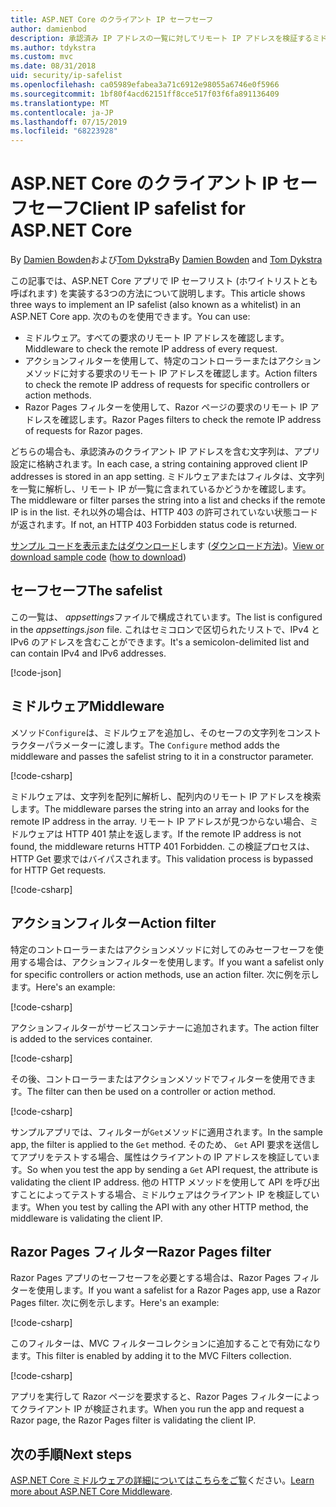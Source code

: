 ```yaml
---
title: ASP.NET Core のクライアント IP セーフセーフ
author: damienbod
description: 承認済み IP アドレスの一覧に対してリモート IP アドレスを検証するミドルウェアまたはアクションフィルターを作成する方法について説明します。
ms.author: tdykstra
ms.custom: mvc
ms.date: 08/31/2018
uid: security/ip-safelist
ms.openlocfilehash: ca05989efabea3a71c6912e98055a6746e0f5966
ms.sourcegitcommit: 1bf80f4acd62151ff8cce517f03f6fa891136409
ms.translationtype: MT
ms.contentlocale: ja-JP
ms.lasthandoff: 07/15/2019
ms.locfileid: "68223928"
---
```

# <a name="client-ip-safelist-for-aspnet-core"></a><span data-ttu-id="b6693-103">ASP.NET Core のクライアント IP セーフセーフ</span><span class="sxs-lookup"><span data-stu-id="b6693-103">Client IP safelist for ASP.NET Core</span></span>

<span data-ttu-id="b6693-104">By [Damien Bowden](https://twitter.com/damien_bod)および[Tom Dykstra](https://github.com/tdykstra)</span><span class="sxs-lookup"><span data-stu-id="b6693-104">By [Damien Bowden](https://twitter.com/damien_bod) and [Tom Dykstra](https://github.com/tdykstra)</span></span>
 
<span data-ttu-id="b6693-105">この記事では、ASP.NET Core アプリで IP セーフリスト (ホワイトリストとも呼ばれます) を実装する3つの方法について説明します。</span><span class="sxs-lookup"><span data-stu-id="b6693-105">This article shows three ways to implement an IP safelist (also known as a whitelist) in an ASP.NET Core app.</span></span> <span data-ttu-id="b6693-106">次のものを使用できます。</span><span class="sxs-lookup"><span data-stu-id="b6693-106">You can use:</span></span>

* <span data-ttu-id="b6693-107">ミドルウェア。すべての要求のリモート IP アドレスを確認します。</span><span class="sxs-lookup"><span data-stu-id="b6693-107">Middleware to check the remote IP address of every request.</span></span>
* <span data-ttu-id="b6693-108">アクションフィルターを使用して、特定のコントローラーまたはアクションメソッドに対する要求のリモート IP アドレスを確認します。</span><span class="sxs-lookup"><span data-stu-id="b6693-108">Action filters to check the remote IP address of requests for specific controllers or action methods.</span></span>
* <span data-ttu-id="b6693-109">Razor Pages フィルターを使用して、Razor ページの要求のリモート IP アドレスを確認します。</span><span class="sxs-lookup"><span data-stu-id="b6693-109">Razor Pages filters to check the remote IP address of requests for Razor pages.</span></span>

<span data-ttu-id="b6693-110">どちらの場合も、承認済みのクライアント IP アドレスを含む文字列は、アプリ設定に格納されます。</span><span class="sxs-lookup"><span data-stu-id="b6693-110">In each case, a string containing approved client IP addresses is stored in an app setting.</span></span> <span data-ttu-id="b6693-111">ミドルウェアまたはフィルタは、文字列を一覧に解析し、リモート IP が一覧に含まれているかどうかを確認します。</span><span class="sxs-lookup"><span data-stu-id="b6693-111">The middleware or filter parses the string into a list and checks if the remote IP is in the list.</span></span> <span data-ttu-id="b6693-112">それ以外の場合は、HTTP 403 の許可されていない状態コードが返されます。</span><span class="sxs-lookup"><span data-stu-id="b6693-112">If not, an HTTP 403 Forbidden status code is returned.</span></span>

<span data-ttu-id="b6693-113">[サンプル コードを表示またはダウンロード](https://github.com/aspnet/AspNetCore.Docs/tree/master/aspnetcore/security/ip-safelist/samples/2.x/ClientIpAspNetCore)します ([ダウンロード方法](xref:index#how-to-download-a-sample))。</span><span class="sxs-lookup"><span data-stu-id="b6693-113">[View or download sample code](https://github.com/aspnet/AspNetCore.Docs/tree/master/aspnetcore/security/ip-safelist/samples/2.x/ClientIpAspNetCore) ([how to download](xref:index#how-to-download-a-sample))</span></span>

## <a name="the-safelist"></a><span data-ttu-id="b6693-114">セーフセーフ</span><span class="sxs-lookup"><span data-stu-id="b6693-114">The safelist</span></span>

<span data-ttu-id="b6693-115">この一覧は、 *appsettings*ファイルで構成されています。</span><span class="sxs-lookup"><span data-stu-id="b6693-115">The list is configured in the *appsettings.json* file.</span></span> <span data-ttu-id="b6693-116">これはセミコロンで区切られたリストで、IPv4 と IPv6 のアドレスを含むことができます。</span><span class="sxs-lookup"><span data-stu-id="b6693-116">It's a semicolon-delimited list and can contain IPv4 and IPv6 addresses.</span></span>

[!code-json[](ip-safelist/samples/2.x/ClientIpAspNetCore/appsettings.json?highlight=2)]

## <a name="middleware"></a><span data-ttu-id="b6693-117">ミドルウェア</span><span class="sxs-lookup"><span data-stu-id="b6693-117">Middleware</span></span>

<span data-ttu-id="b6693-118">メソッド`Configure`は、ミドルウェアを追加し、そのセーフの文字列をコンストラクターパラメーターに渡します。</span><span class="sxs-lookup"><span data-stu-id="b6693-118">The `Configure` method adds the middleware and passes the safelist string to it in a constructor parameter.</span></span>

[!code-csharp[](ip-safelist/samples/2.x/ClientIpAspNetCore/Startup.cs?name=snippet_Configure&highlight=10)]

<span data-ttu-id="b6693-119">ミドルウェアは、文字列を配列に解析し、配列内のリモート IP アドレスを検索します。</span><span class="sxs-lookup"><span data-stu-id="b6693-119">The middleware parses the string into an array and looks for the remote IP address in the array.</span></span> <span data-ttu-id="b6693-120">リモート IP アドレスが見つからない場合、ミドルウェアは HTTP 401 禁止を返します。</span><span class="sxs-lookup"><span data-stu-id="b6693-120">If the remote IP address is not found, the middleware returns HTTP 401 Forbidden.</span></span> <span data-ttu-id="b6693-121">この検証プロセスは、HTTP Get 要求ではバイパスされます。</span><span class="sxs-lookup"><span data-stu-id="b6693-121">This validation process is bypassed for HTTP Get requests.</span></span>

[!code-csharp[](ip-safelist/samples/2.x/ClientIpAspNetCore/AdminSafeListMiddleware.cs?name=snippet_ClassOnly)]

## <a name="action-filter"></a><span data-ttu-id="b6693-122">アクションフィルター</span><span class="sxs-lookup"><span data-stu-id="b6693-122">Action filter</span></span>

<span data-ttu-id="b6693-123">特定のコントローラーまたはアクションメソッドに対してのみセーフセーフを使用する場合は、アクションフィルターを使用します。</span><span class="sxs-lookup"><span data-stu-id="b6693-123">If you want a safelist only for specific controllers or action methods, use an action filter.</span></span> <span data-ttu-id="b6693-124">次に例を示します。</span><span class="sxs-lookup"><span data-stu-id="b6693-124">Here's an example:</span></span> 

[!code-csharp[](ip-safelist/samples/2.x/ClientIpAspNetCore/Filters/ClientIdCheckFilter.cs)]

<span data-ttu-id="b6693-125">アクションフィルターがサービスコンテナーに追加されます。</span><span class="sxs-lookup"><span data-stu-id="b6693-125">The action filter is added to the services container.</span></span>

[!code-csharp[](ip-safelist/samples/2.x/ClientIpAspNetCore/Startup.cs?name=snippet_ConfigureServices&highlight=3)]

<span data-ttu-id="b6693-126">その後、コントローラーまたはアクションメソッドでフィルターを使用できます。</span><span class="sxs-lookup"><span data-stu-id="b6693-126">The filter can then be used on a controller or action method.</span></span>

[!code-csharp[](ip-safelist/samples/2.x/ClientIpAspNetCore/Controllers/ValuesController.cs?name=snippet_Filter&highlight=1)]

<span data-ttu-id="b6693-127">サンプルアプリでは、フィルターが`Get`メソッドに適用されます。</span><span class="sxs-lookup"><span data-stu-id="b6693-127">In the sample app, the filter is applied to the `Get` method.</span></span> <span data-ttu-id="b6693-128">そのため、 `Get` API 要求を送信してアプリをテストする場合、属性はクライアントの IP アドレスを検証しています。</span><span class="sxs-lookup"><span data-stu-id="b6693-128">So when you test the app by sending a `Get` API request, the attribute is validating the client IP address.</span></span> <span data-ttu-id="b6693-129">他の HTTP メソッドを使用して API を呼び出すことによってテストする場合、ミドルウェアはクライアント IP を検証しています。</span><span class="sxs-lookup"><span data-stu-id="b6693-129">When you test by calling the API with any other HTTP method, the middleware is validating the client IP.</span></span>

## <a name="razor-pages-filter"></a><span data-ttu-id="b6693-130">Razor Pages フィルター</span><span class="sxs-lookup"><span data-stu-id="b6693-130">Razor Pages filter</span></span> 

<span data-ttu-id="b6693-131">Razor Pages アプリのセーフセーフを必要とする場合は、Razor Pages フィルターを使用します。</span><span class="sxs-lookup"><span data-stu-id="b6693-131">If you want a safelist for a Razor Pages app, use a Razor Pages filter.</span></span> <span data-ttu-id="b6693-132">次に例を示します。</span><span class="sxs-lookup"><span data-stu-id="b6693-132">Here's an example:</span></span> 

[!code-csharp[](ip-safelist/samples/2.x/ClientIpAspNetCore/Filters/ClientIdCheckPageFilter.cs)]

<span data-ttu-id="b6693-133">このフィルターは、MVC フィルターコレクションに追加することで有効になります。</span><span class="sxs-lookup"><span data-stu-id="b6693-133">This filter is enabled by adding it to the MVC Filters collection.</span></span>

[!code-csharp[](ip-safelist/samples/2.x/ClientIpAspNetCore/Startup.cs?name=snippet_ConfigureServices&highlight=7-9)]

<span data-ttu-id="b6693-134">アプリを実行して Razor ページを要求すると、Razor Pages フィルターによってクライアント IP が検証されます。</span><span class="sxs-lookup"><span data-stu-id="b6693-134">When you run the app and request a Razor page, the Razor Pages filter is validating the client IP.</span></span>

## <a name="next-steps"></a><span data-ttu-id="b6693-135">次の手順</span><span class="sxs-lookup"><span data-stu-id="b6693-135">Next steps</span></span>

<span data-ttu-id="b6693-136">[ASP.NET Core ミドルウェアの詳細についてはこちらをご覧](xref:fundamentals/middleware/index)ください。</span><span class="sxs-lookup"><span data-stu-id="b6693-136">[Learn more about ASP.NET Core Middleware](xref:fundamentals/middleware/index).</span></span>
